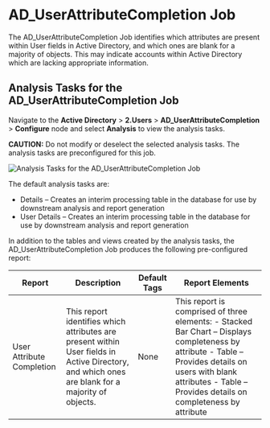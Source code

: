 # AD_UserAttributeCompletion Job

The AD_UserAttributeCompletion Job identifies which attributes are present within User fields in
Active Directory, and which ones are blank for a majority of objects. This may indicate accounts
within Active Directory which are lacking appropriate information.

## Analysis Tasks for the AD_UserAttributeCompletion Job

Navigate to the **Active Directory** > **2.Users** > **AD_UserAttributeCompletion** > **Configure**
node and select **Analysis** to view the analysis tasks.

**CAUTION:** Do not modify or deselect the selected analysis tasks. The analysis tasks are
preconfigured for this job.

![Analysis Tasks for the AD_UserAttributeCompletion Job](/img/product_docs/accessanalyzer/solutions/activedirectory/users/userattributecompletionanalysis.webp)

The default analysis tasks are:

- Details – Creates an interim processing table in the database for use by downstream analysis and
  report generation
- User Details – Creates an interim processing table in the database for use by downstream analysis
  and report generation

In addition to the tables and views created by the analysis tasks, the AD_UserAttributeCompletion
Job produces the following pre-configured report:

| Report                    | Description                                                                                                                                     | Default Tags | Report Elements                                                                                                                                                                                                       |
| ------------------------- | ----------------------------------------------------------------------------------------------------------------------------------------------- | ------------ | --------------------------------------------------------------------------------------------------------------------------------------------------------------------------------------------------------------------- |
| User Attribute Completion | This report identifies which attributes are present within User fields in Active Directory, and which ones are blank for a majority of objects. | None         | This report is comprised of three elements: - Stacked Bar Chart – Displays completeness by attribute - Table – Provides details on users with blank attributes - Table –Provides details on completeness by attribute |
